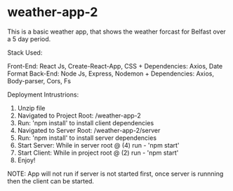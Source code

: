 # weather-app-2
This is a basic weather app, that shows the weather forcast for Belfast over a 5 day period.

Stack Used:

Front-End: React Js, Create-React-App, CSS + Dependencies: Axios, Date Format
Back-End: Node Js, Express, Nodemon + Dependencies: Axios, Body-parser, Cors, Fs

Deployment Intrustrions:

1) Unzip file
2) Navigated to Project Root: /weather-app-2
3) Run: 'npm install' to install client dependencies
4) Navigated to Server Root: /weather-app-2/server
5) Run: 'npm install' to install server dependencies
6) Start Server: While in server root @ (4) run - 'npm start'
7) Start Client: While in project root @ (2) run - 'npm start'
8) Enjoy!

NOTE: App will not run if server is not started first, once server is runnning then the client can be started.
